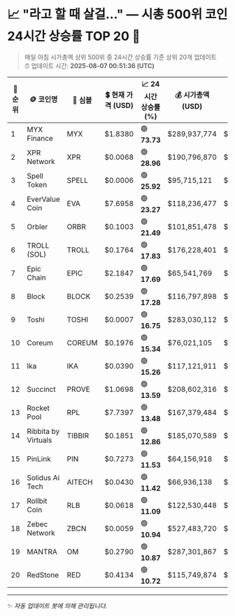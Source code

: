 
# 📈 "라고 할 때 살걸..." — 시총 500위 코인 24시간 상승률 TOP 20 🚀

> 매일 아침 시가총액 상위 500위 중 24시간 상승률 기준 상위 20개 업데이트  
> ⏰ 업데이트 시간: **2025-08-07 00:51:36 (UTC)**

| 🔢 순위 | 🪙 코인명 | 🔣 심볼 | 💲 현재 가격 (USD) | 📈 24시간 상승률 (%) | 💰 시가총액 (USD) | 🔄 24시간 거래량 (USD) | 🔢 유통 공급량 |
|--------|----------|--------|-------------------|--------------------|--------------------|-----------------------|-------------------|
| 1 | MYX Finance | MYX | $1.8380 | 🟢 **73.73** | $289,937,774 | $200,789,937 | 157,749,937 |
| 2 | XPR Network | XPR | $0.0068 | 🟢 **28.96** | $190,796,870 | $23,292,241 | 27,960,952,985 |
| 3 | Spell Token | SPELL | $0.0006 | 🟢 **25.92** | $95,715,121 | $124,307,206 | 164,450,485,828 |
| 4 | EverValue Coin | EVA | $7.6958 | 🟢 **23.27** | $118,236,477 | $2,751,411 | 15,363,739 |
| 5 | Orbler | ORBR | $0.1003 | 🟢 **21.49** | $101,851,478 | $86,779 | 1,015,586,750 |
| 6 | TROLL (SOL) | TROLL | $0.1764 | 🟢 **17.83** | $176,228,401 | $52,849,186 | 998,981,400 |
| 7 | Epic Chain | EPIC | $2.1847 | 🟢 **17.69** | $65,541,769 | $95,726,747 | 30,000,000 |
| 8 | Block | BLOCK | $0.2539 | 🟢 **17.28** | $116,797,898 | $10,192,178 | 460,000,000 |
| 9 | Toshi | TOSHI | $0.0007 | 🟢 **16.75** | $283,030,112 | $41,455,176 | 420,689,878,957 |
| 10 | Coreum | COREUM | $0.1976 | 🟢 **15.34** | $76,021,105 | $1,157,614 | 384,792,048 |
| 11 | Ika | IKA | $0.0390 | 🟢 **15.26** | $117,121,911 | $16,810,149 | 3,000,000,000 |
| 12 | Succinct | PROVE | $1.0698 | 🟢 **13.59** | $208,602,316 | $1,203,313,380 | 195,000,000 |
| 13 | Rocket Pool | RPL | $7.7397 | 🟢 **13.48** | $167,379,484 | $27,239,544 | 21,626,145 |
| 14 | Ribbita by Virtuals | TIBBIR | $0.1851 | 🟢 **12.86** | $185,070,589 | $3,925,543 | 1,000,000,000 |
| 15 | PinLink | PIN | $0.7273 | 🟢 **11.53** | $64,156,918 | $2,042,105 | 88,206,631 |
| 16 | Solidus Ai Tech | AITECH | $0.0430 | 🟢 **11.42** | $66,936,138 | $9,230,543 | 1,555,568,409 |
| 17 | Rollbit Coin | RLB | $0.0618 | 🟢 **11.09** | $122,530,448 | $1,003,296 | 1,982,877,072 |
| 18 | Zebec Network | ZBCN | $0.0059 | 🟢 **10.94** | $527,483,720 | $43,148,535 | 88,838,765,545 |
| 19 | MANTRA | OM | $0.2790 | 🟢 **10.87** | $287,301,867 | $232,301,025 | 1,029,888,570 |
| 20 | RedStone | RED | $0.4134 | 🟢 **10.72** | $115,749,874 | $42,572,091 | 280,000,000 |

---

✨ *자동 업데이트 봇에 의해 관리됩니다.*
